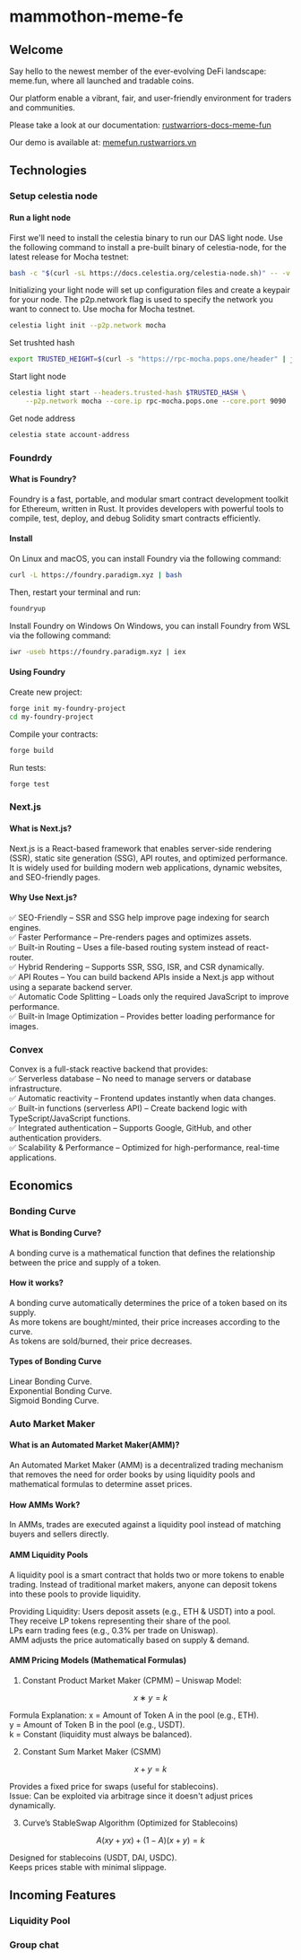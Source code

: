 # mammothon-meme-fe

## Welcome
Say hello to the newest member of the ever-evolving DeFi landscape: meme.fun, where all launched and tradable coins.

Our platform enable a vibrant, fair, and user-friendly environment for traders and communities.

Please take a look at our documentation: [rustwarriors-docs-meme-fun](https://rustwarriors-docs.gitbook.io/rustwarriors-docs)

Our demo is available at: [memefun.rustwarriors.vn](https://memefun.rustwarriors.vn)

## Technologies

### Setup celestia node
#### Run a light node
First we'll need to install the celestia binary to run our DAS light node.
Use the following command to install a pre-built binary of celestia-node, for the latest release for Mocha testnet:

```bash
bash -c "$(curl -sL https://docs.celestia.org/celestia-node.sh)" -- -v v0.21.5-mocha
```

Initializing your light node will set up configuration files and create a keypair for your node.
The p2p.network flag is used to specify the network you want to connect to. Use mocha for Mocha testnet.

```bash
celestia light init --p2p.network mocha
```

Set trushted hash

```bash
export TRUSTED_HEIGHT=$(curl -s "https://rpc-mocha.pops.one/header" | jq -r '.result.header.height') && export TRUSTED_HASH=$(curl -s "https://rpc-mocha.pops.one/header" | jq -r '.result.header.last_block_id.hash') && echo "Height: $TRUSTED_HEIGHT" && echo "Hash: $TRUSTED_HASH"
```

Start light node

```bash
celestia light start --headers.trusted-hash $TRUSTED_HASH \
    --p2p.network mocha --core.ip rpc-mocha.pops.one --core.port 9090
```

Get node address

```bash
celestia state account-address
```

### Foundrdy
#### What is Foundry?
Foundry is a fast, portable, and modular smart contract development toolkit for Ethereum, written in Rust.
It provides developers with powerful tools to compile, test, deploy, and debug Solidity smart contracts efficiently.
#### Install
On Linux and macOS, you can install Foundry via the following command:

```bash
curl -L https://foundry.paradigm.xyz | bash
```
Then, restart your terminal and run:
```bash
foundryup
```

Install Foundry on Windows
On Windows, you can install Foundry from WSL via the following command:

```bash
iwr -useb https://foundry.paradigm.xyz | iex
```

#### Using Foundry
Create new project:
```bash
forge init my-foundry-project
cd my-foundry-project
```
Compile your contracts:
```bash
forge build
```

Run tests:
```bash
forge test
```

### Next.js
#### What is Next.js?
Next.js is a React-based framework that enables server-side rendering (SSR), static site generation (SSG), API routes, and optimized performance.
It is widely used for building modern web applications, dynamic websites, and SEO-friendly pages.

#### Why Use Next.js?
✅ SEO-Friendly – SSR and SSG help improve page indexing for search engines.<br>
✅ Faster Performance – Pre-renders pages and optimizes assets.<br>
✅ Built-in Routing – Uses a file-based routing system instead of react-router.<br>
✅ Hybrid Rendering – Supports SSR, SSG, ISR, and CSR dynamically.<br>
✅ API Routes – You can build backend APIs inside a Next.js app without using a separate backend server.<br>
✅ Automatic Code Splitting – Loads only the required JavaScript to improve performance.<br>
✅ Built-in Image Optimization – Provides better loading performance for images.<br>


### Convex
Convex is a full-stack reactive backend that provides:<br>
✅ Serverless database – No need to manage servers or database infrastructure.<br>
✅ Automatic reactivity – Frontend updates instantly when data changes.<br>
✅ Built-in functions (serverless API) – Create backend logic with TypeScript/JavaScript functions.<br>
✅ Integrated authentication – Supports Google, GitHub, and other authentication providers.<br>
✅ Scalability & Performance – Optimized for high-performance, real-time applications.<br>

## Economics
### Bonding Curve
#### What is Bonding Curve?
A bonding curve is a mathematical function that defines the relationship between the price and supply of a token.
#### How it works?
A bonding curve automatically determines the price of a token based on its supply.<br>
As more tokens are bought/minted, their price increases according to the curve.<br>
As tokens are sold/burned, their price decreases.<br>
#### Types of Bonding Curve
Linear Bonding Curve.<br>
Exponential Bonding Curve.<br>
Sigmoid Bonding Curve.<br>

### Auto Market Maker
#### What is an Automated Market Maker(AMM)?

An Automated Market Maker (AMM) is a decentralized trading mechanism that removes the need for order books by using liquidity pools and mathematical formulas to determine asset prices.

#### How AMMs Work?
In AMMs, trades are executed against a liquidity pool instead of matching buyers and sellers directly.

#### AMM Liquidity Pools
A liquidity pool is a smart contract that holds two or more tokens to enable trading. Instead of traditional market makers, anyone can deposit tokens into these pools to provide liquidity.

Providing Liquidity:
Users deposit assets (e.g., ETH & USDT) into a pool.<br>
They receive LP tokens representing their share of the pool.<br>
LPs earn trading fees (e.g., 0.3% per trade on Uniswap).<br>
AMM adjusts the price automatically based on supply & demand.<br>

#### AMM Pricing Models (Mathematical Formulas)
1. Constant Product Market Maker (CPMM) – Uniswap Model:

```math
x∗y=k
```
Formula Explanation:
x = Amount of Token A in the pool (e.g., ETH). <br>
y = Amount of Token B in the pool (e.g., USDT). <br>
k = Constant (liquidity must always be balanced). <br>

2. Constant Sum Market Maker (CSMM)

```math
x+y=k
```
Provides a fixed price for swaps (useful for stablecoins).<br>
Issue: Can be exploited via arbitrage since it doesn't adjust prices dynamically.<br>

3. Curve’s StableSwap Algorithm (Optimized for Stablecoins)

```math
A(xy+yx)+(1−A)(x+y)=k
```

Designed for stablecoins (USDT, DAI, USDC). <br>
Keeps prices stable with minimal slippage. <br>

## Incoming Features
### Liquidity Pool
### Group chat
